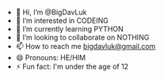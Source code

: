 - 👋 Hi, I’m @BigDavLuk
- 👀 I’m interested in CODEING
- 🌱 I’m currently learning PYTHON
- 💞️ I’m looking to collaborate on NOTHING
- 📫 How to reach me bigdavluk@gmail.com
- 😄 Pronouns: HE/HIM
- ⚡ Fun fact: I'm under the age of 12 
